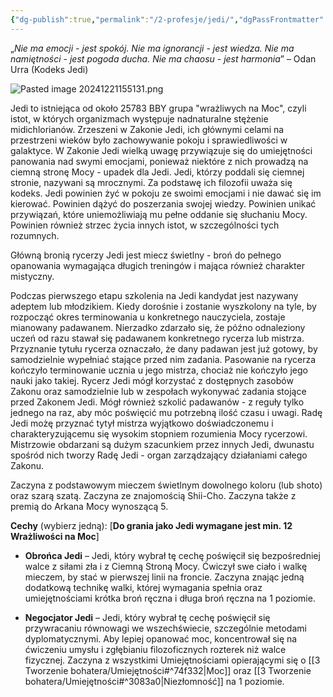 ```yaml
---
{"dg-publish":true,"permalink":"/2-profesje/jedi/","dgPassFrontmatter":true}
---
```


„*Nie ma emocji - jest spokój.*
*Nie ma ignorancji - jest wiedza.*
*Nie ma namiętności - jest pogoda ducha.*
*Nie ma chaosu - jest harmonia*” – Odan Urra (Kodeks Jedi)

![Pasted image 20241221155131.png](/img/user/6%20Obrazy/Pasted%20image%2020241221155131.png)

Jedi to istniejąca od około 25783 BBY grupa "wrażliwych na Moc", czyli istot, w których organizmach występuje nadnaturalne stężenie midichlorianów. Zrzeszeni w Zakonie Jedi, ich głównymi celami na przestrzeni wieków było zachowywanie pokoju i sprawiedliwości w galaktyce. W Zakonie Jedi wielką uwagę przywiązuje się do umiejętności panowania nad swymi emocjami, ponieważ niektóre z nich prowadzą na ciemną stronę Mocy - upadek dla Jedi. Jedi, którzy poddali się ciemnej stronie, nazywani są mrocznymi. Za podstawę ich filozofii uważa się kodeks. Jedi powinien żyć w pokoju ze swoimi emocjami i nie dawać się im kierować. Powinien dążyć do poszerzania swojej wiedzy. Powinien unikać przywiązań, które uniemożliwiają mu pełne oddanie się słuchaniu Mocy. Powinien również strzec życia innych istot, w szczególności tych rozumnych.

Główną bronią rycerzy Jedi jest miecz świetlny - broń do pełnego opanowania wymagająca długich treningów i mająca również charakter mistyczny.

Podczas pierwszego etapu szkolenia na Jedi kandydat jest nazywany adeptem lub młodzikiem. Kiedy dorośnie i zostanie wyszkolony na tyle, by rozpocząć okres terminowania u konkretnego nauczyciela, zostaje mianowany padawanem. Nierzadko zdarzało się, że późno odnaleziony uczeń od razu stawał się padawanem konkretnego rycerza lub mistrza. Przyznanie tytułu rycerza oznaczało, że dany padawan jest już gotowy, by samodzielnie wypełniać stające przed nim zadania. Pasowanie na rycerza kończyło terminowanie ucznia u jego mistrza, chociaż nie kończyło jego nauki jako takiej. Rycerz Jedi mógł korzystać z dostępnych zasobów Zakonu oraz samodzielnie lub w zespołach wykonywać zadania stojące przed Zakonem Jedi. Mógł również szkolić padawanów - z reguły tylko jednego na raz, aby móc poświęcić mu potrzebną ilość czasu i uwagi. Radę Jedi możę przyznać tytył mistrza wyjątkowo doświadczonemu i charakteryzującemu się wysokim stopniem rozumienia Mocy rycerzowi. Mistrzowie obdarzani są dużym szacunkiem przez innych Jedi, dwunastu spośród nich tworzy Radę Jedi - organ zarządzający działaniami całego Zakonu.

Zaczyna z podstawowym mieczem świetlnym dowolnego koloru (lub shoto) oraz szarą szatą. Zaczyna ze znajomością Shii-Cho. Zaczyna także z premią do Arkana Mocy wynoszącą 5.

**Cechy** (wybierz jedną): [**Do grania jako Jedi wymagane jest min. 12 Wrażliwości na Moc**]

- **Obrońca Jedi** – Jedi, który wybrał tę cechę poświęcił się bezpośredniej walce z siłami zła i z Ciemną Stroną Mocy. Ćwiczył swe ciało i walkę mieczem, by stać w pierwszej linii na froncie. Zaczyna znając jedną dodatkową technikę walki, której wymagania spełnia oraz umiejętnościami krótka broń ręczna i długa broń ręczna na 1 poziomie.

- **Negocjator Jedi** – Jedi, który wybrał tę cechę poświęcił się przywracaniu równowagi we wszechświecie, szczególnie metodami dyplomatycznymi. Aby lepiej opanować moc, koncentrował się na ćwiczeniu umysłu i zgłębianiu filozoficznych rozterek niż walce fizycznej. Zaczyna z wszystkimi Umiejętnościami opierającymi się o [[3 Tworzenie bohatera/Umiejętności#^74f332\|Moc]] oraz [[3 Tworzenie bohatera/Umiejętności#^3083a0\|Niezłomność]] na 1 poziomie.
